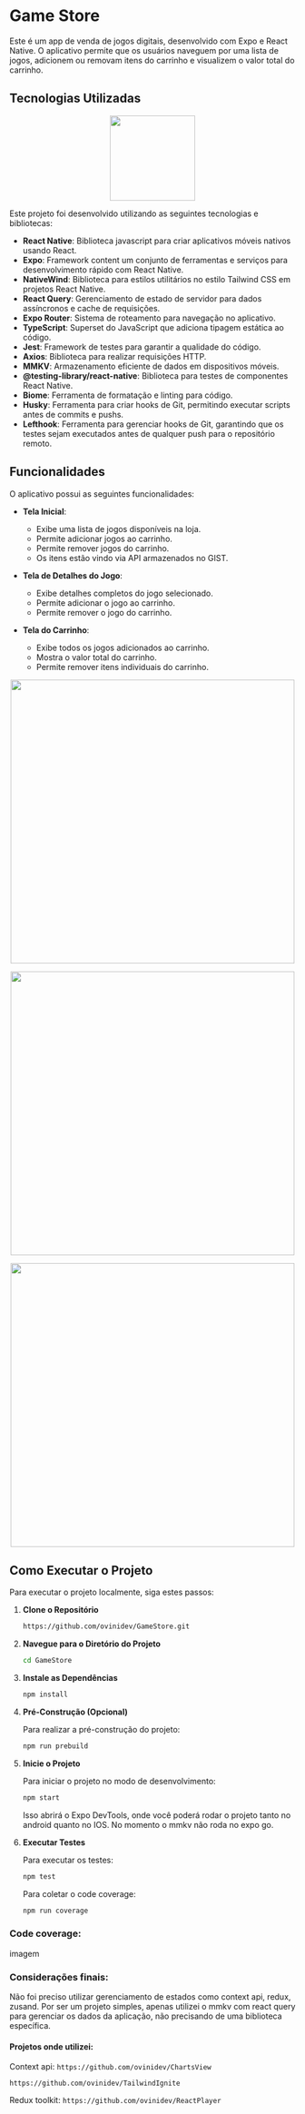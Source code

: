 # Game Store

Este é um app de venda de jogos digitais, desenvolvido com Expo e React Native. O aplicativo permite que os usuários naveguem por uma lista de jogos, adicionem ou removam itens do carrinho e visualizem o valor total do carrinho.

## Tecnologias Utilizadas

<p align="center">
  <img height="150px" src="https://i.imgur.com/y0J4S7N.png" />
</p>
Este projeto foi desenvolvido utilizando as seguintes tecnologias e bibliotecas:

- **React Native**: Biblioteca javascript para criar aplicativos móveis nativos usando React.
- **Expo**: Framework content um conjunto de ferramentas e serviços para desenvolvimento rápido com React Native.
- **NativeWind**: Biblioteca para estilos utilitários no estilo Tailwind CSS em projetos React Native.
- **React Query**: Gerenciamento de estado de servidor para dados assíncronos e cache de requisições.
- **Expo Router**: Sistema de roteamento para navegação no aplicativo.
- **TypeScript**: Superset do JavaScript que adiciona tipagem estática ao código.
- **Jest**: Framework de testes para garantir a qualidade do código.
- **Axios**: Biblioteca para realizar requisições HTTP.
- **MMKV**: Armazenamento eficiente de dados em dispositivos móveis.
- **@testing-library/react-native**: Biblioteca para testes de componentes React Native.
- **Biome**: Ferramenta de formatação e linting para código.
- **Husky**: Ferramenta para criar hooks de Git, permitindo executar scripts antes de commits e pushs.
- **Lefthook**: Ferramenta para gerenciar hooks de Git, garantindo que os testes sejam executados antes de qualquer push para o repositório remoto.

## Funcionalidades

O aplicativo possui as seguintes funcionalidades:

- **Tela Inicial**:

  - Exibe uma lista de jogos disponíveis na loja.
  - Permite adicionar jogos ao carrinho.
  - Permite remover jogos do carrinho.
  - Os itens estão vindo via API armazenados no GIST.

- **Tela de Detalhes do Jogo**:

  - Exibe detalhes completos do jogo selecionado.
  - Permite adicionar o jogo ao carrinho.
  - Permite remover o jogo do carrinho.

- **Tela do Carrinho**:
  - Exibe todos os jogos adicionados ao carrinho.
  - Mostra o valor total do carrinho.
  - Permite remover itens individuais do carrinho.

<p align="center">
  <img height="500px" src="https://i.imgur.com/DIHv6Cl.png" />
</p>
<p align="center">
  <img height="500px" src="https://i.imgur.com/0dWNg6w.png" />
</p>
<p align="center">
  <img height="500px" src="https://i.imgur.com/HjDP8PT.png" />
</p>

## Como Executar o Projeto

Para executar o projeto localmente, siga estes passos:

1. **Clone o Repositório**

   ```bash
   https://github.com/ovinidev/GameStore.git
   ```

2. **Navegue para o Diretório do Projeto**

   ```bash
   cd GameStore
   ```

3. **Instale as Dependências**

   ```bash
   npm install
   ```

4. **Pré-Construção (Opcional)**

   Para realizar a pré-construção do projeto:

   ```bash
   npm run prebuild
   ```

5. **Inicie o Projeto**

   Para iniciar o projeto no modo de desenvolvimento:

   ```bash
   npm start
   ```

   Isso abrirá o Expo DevTools, onde você poderá rodar o projeto tanto no android quanto no IOS. No momento o mmkv não roda no expo go.

6. **Executar Testes**

   Para executar os testes:

   ```bash
   npm test
   ```

   Para coletar o code coverage:

   ```bash
   npm run coverage
   ```

### Code coverage:

imagem

### Considerações finais:

Não foi preciso utilizar gerenciamento de estados como context api, redux, zusand. Por ser um projeto simples, apenas utilizei o mmkv com react query para gerenciar os dados da aplicação, não precisando de uma biblioteca específica.

#### Projetos onde utilizei:

Context api:
`https://github.com/ovinidev/ChartsView`

`https://github.com/ovinidev/TailwindIgnite`

Redux toolkit:
`https://github.com/ovinidev/ReactPlayer`
